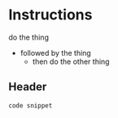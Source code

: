 # Instructions

do the thing

- followed by the thing
  - then do the other thing

## Header

`code snippet`
